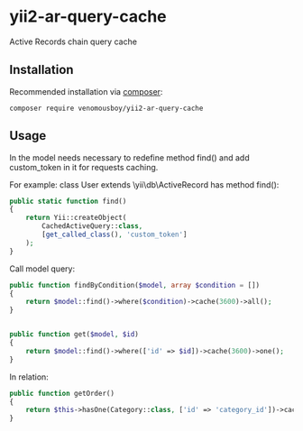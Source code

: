 # yii2-ar-query-cache
Active Records chain query cache

## Installation

Recommended installation via [composer](http://getcomposer.org/download/):

```
composer require venomousboy/yii2-ar-query-cache
```

## Usage

In the model needs necessary to redefine method find() and add custom_token in it for requests caching.

For example: class User extends \yii\db\ActiveRecord has method find(): 
 
```php
public static function find()
{
    return Yii::createObject(
        CachedActiveQuery::class,
        [get_called_class(), 'custom_token']
    );
}
```

Call model query:

```php
public function findByCondition($model, array $condition = [])
{
    return $model::find()->where($condition)->cache(3600)->all();
}


public function get($model, $id)
{
    return $model::find()->where(['id' => $id])->cache(3600)->one();
}
```

In relation:

```php
public function getOrder()
{
    return $this->hasOne(Category::class, ['id' => 'category_id'])->cache(3600);
}
```
